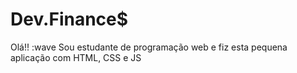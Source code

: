 # Dev.Finance$

Olá!! :wave Sou estudante de programação web e fiz esta pequena aplicação com HTML, CSS e JS
